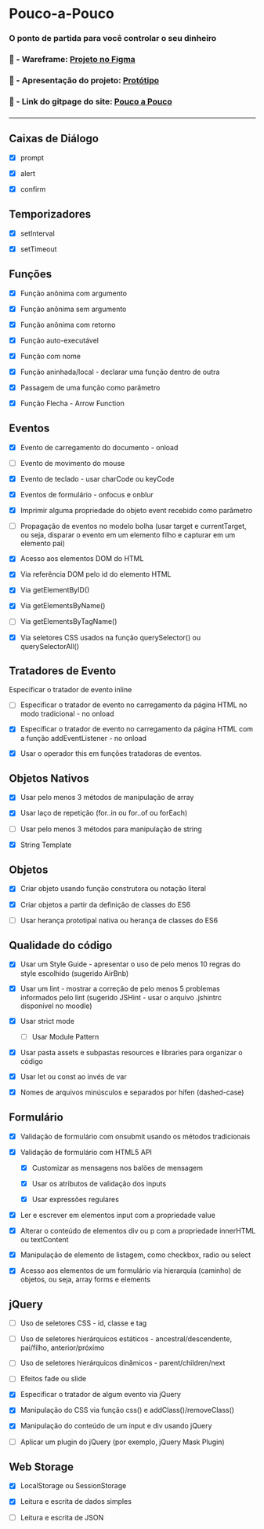 # Pouco-a-Pouco
### O ponto de partida para você controlar o seu dinheiro

### 🚀 -  Wareframe: [Projeto no Figma](https://www.figma.com/file/Me3UIIa4FdwBvdFWZpGQ5J/Pouco-a-Pouco?node-id=2%3A62)

### 🚀 - Apresentação do projeto: [Protótipo](https://www.figma.com/proto/Me3UIIa4FdwBvdFWZpGQ5J/Pouco-a-Pouco?node-id=2%3A62&scaling=scale-down-width&page-id=0%3A1&starting-point-node-id=2%3A62)

### 🚀 - Link do gitpage do site: [Pouco a Pouco](https://klsio22.github.io/pouco-a-pouco/)

### 

---------------------

## Caixas de Diálogo 

- [x] prompt

- [x] alert

- [x] confirm

## Temporizadores

- [x] setInterval

- [x] setTimeout

## Funções

- [x] Função anônima com argumento

- [x] Função anônima sem argumento

- [x] Função anônima com retorno

- [x] Função auto-executável

- [x] Função com nome

- [x] Função aninhada/local - declarar uma função dentro de outra

- [x] Passagem de uma função como parâmetro

- [x] Função Flecha - Arrow Function

## Eventos

- [x] Evento de carregamento do documento - onload

- [ ] Evento de movimento do mouse

- [x] Evento de teclado - usar charCode ou keyCode

- [x] Eventos de formulário - onfocus e onblur

- [x] Imprimir alguma propriedade do objeto event recebido como parâmetro

- [ ] Propagação de eventos no modelo bolha (usar target e currentTarget, ou seja, disparar o evento em um elemento filho e capturar em um elemento pai)

  

- [x] Acesso aos elementos DOM do HTML

- [x] Via referência DOM pelo id do elemento HTML

- [x] Via getElementByID()

- [x] Via getElementsByName()

- [ ] Via getElementsByTagName()

- [x] Via seletores CSS usados na função querySelector() ou querySelectorAll()

## Tratadores de Evento

 Especificar o tratador de evento inline

- [ ] Especificar o tratador de evento no carregamento da página HTML no modo tradicional - no onload

- [x] Especificar o tratador de evento no carregamento da página HTML com a função addEventListener - no onload

- [x] Usar o operador this em funções tratadoras de eventos.

## Objetos Nativos

- [x] Usar pelo menos 3 métodos de manipulação de array

- [x] Usar laço de repetição (for..in ou for..of ou forEach)

- [ ] Usar pelo menos 3 métodos para manipulação de string

- [x] String Template

## Objetos

- [x] Criar objeto usando função construtora ou notação literal

- [x] Criar objetos a partir da definição de classes do ES6

- [ ] Usar herança prototipal nativa ou herança de classes do ES6

## Qualidade do código

- [x] Usar um Style Guide - apresentar o uso de pelo menos 10 regras do style escolhido (sugerido AirBnb)

- [x] Usar um lint - mostrar a correção de pelo menos 5 problemas informados pelo lint (sugerido JSHint - usar o arquivo .jshintrc disponível no moodle)

- [x] Usar strict mode
  - [ ] Usar Module Pattern

- [x] Usar pasta assets e subpastas resources e libraries para organizar o código

- [x] Usar let ou const ao invés de var

- [x] Nomes de arquivos minúsculos e separados por hífen (dashed-case)

## Formulário

- [x] Validação de formulário com onsubmit usando os métodos tradicionais

- [x] Validação de formulário com HTML5 API

  - [x] Customizar as mensagens nos balões de mensagem

  - [x] Usar os atributos de validação dos inputs

  - [x] Usar expressões regulares

- [x] Ler e escrever em elementos input com a propriedade value

- [x] Alterar o conteúdo de elementos div ou p com a propriedade innerHTML ou textContent

- [x] Manipulação de elemento de listagem, como checkbox, radio ou select

- [x] Acesso aos elementos de um formulário via hierarquia (caminho) de objetos, ou seja, array forms e elements

## jQuery

- [ ] Uso de seletores CSS - id, classe e tag

- [ ] Uso de seletores hierárquicos estáticos - ancestral/descendente, pai/filho, anterior/próximo

- [ ] Uso de seletores hierárquicos dinâmicos - parent/children/next

- [ ] Efeitos fade ou slide

- [x] Especificar o tratador de algum evento via jQuery

- [x] Manipulação do CSS via função css() e addClass()/removeClass()

- [x] Manipulação do conteúdo de um input e div usando jQuery

- [ ] Aplicar um plugin do jQuery (por exemplo, jQuery Mask Plugin)

## Web Storage

- [x] LocalStorage ou SessionStorage

- [x] Leitura e escrita de dados simples

- [ ] Leitura e escrita de JSON
